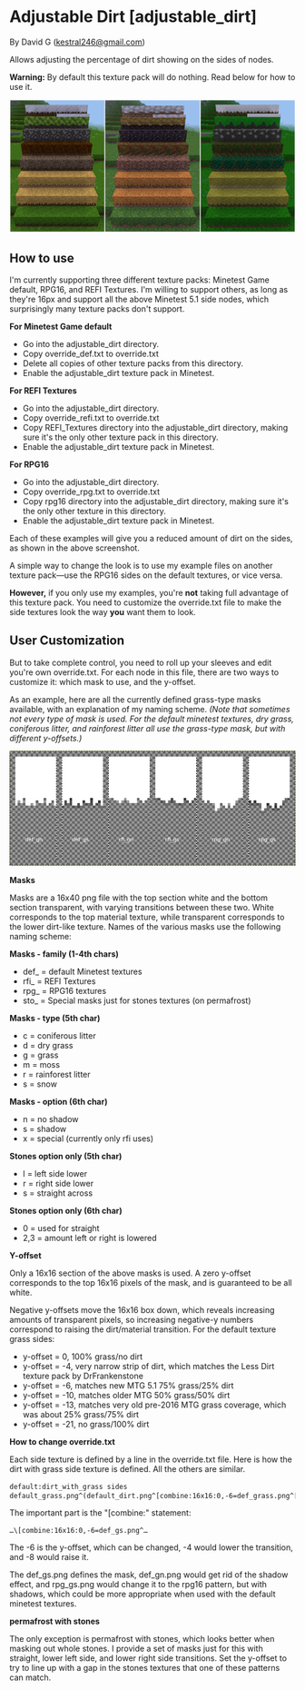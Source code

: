 Adjustable Dirt [adjustable_dirt]
=================================

By David G (kestral246@gmail.com)

Allows adjusting the percentage of dirt showing on the sides of nodes.

**Warning:** By default this texture pack will do nothing. Read below for how to use it.

![Screenshot](screenshot.png "Adjusted Default, RPG16, and REFI textures")


How to use
----------
I'm currently supporting three different texture packs: Minetest Game default, RPG16, and REFI Textures. I'm willing to support others, as long as they're 16px and support all the above Minetest 5.1 side nodes, which surprisingly many texture packs don't support. 

**For Minetest Game default**

- Go into the adjustable\_dirt directory.
- Copy override_def.txt to override.txt
- Delete all copies of other texture packs from this directory.
- Enable the adjustable_dirt texture pack in Minetest.

**For REFI Textures**

- Go into the adjustable\_dirt directory.
- Copy override\_refi.txt to override.txt
- Copy REFI\_Textures directory into the adjustable\_dirt directory, making sure it's the only other texture pack in this directory.
- Enable the adjustable_dirt texture pack in Minetest.

**For RPG16**

- Go into the adjustable\_dirt directory.
- Copy override\_rpg.txt to override.txt
- Copy rpg16 directory into the adjustable\_dirt directory, making sure it's the only other texture in this directory.
- Enable the adjustable_dirt texture pack in Minetest.


Each of these examples will give you a reduced amount of dirt on the sides, as shown in the above screenshot.

A simple way to change the look is to use my example files on another texture pack—use the RPG16 sides on the default textures, or vice versa. 

**However,** if you only use my examples, you're **not** taking full advantage of this texture pack. You need to customize the override.txt file to make the side textures look the way **you** want them to look.

User Customization
------------------

But to take complete control, you need to roll up your sleeves and edit you're own override.txt. For each node in this file, there are two ways to customize it: which mask to use, and the y-offset.

As an example, here are all the currently defined grass-type masks available, with an explanation of my naming scheme. *(Note that sometimes not every type of mask is used. For the default minetest textures, dry grass, coniferous litter, and rainforest litter all use the grass-type mask, but with different y-offsets.)*

![Grass Masks](grass_masks.png "Different grass side masks currently available")

**Masks**

Masks are a 16x40 png file with the top section white and the bottom section transparent, with varying transitions between these two. White corresponds to the top material texture, while transparent corresponds to the lower dirt-like texture. Names of the various masks use the following naming scheme:

**Masks - family (1-4th chars)**

- def_ = default Minetest textures
- rfi_ = REFI Textures
- rpg_ = RPG16 textures
- sto_ = Special masks just for stones textures (on permafrost)

**Masks - type (5th char)**

- c = coniferous litter
- d = dry grass
- g = grass
- m = moss
- r = rainforest litter
- s = snow

**Masks - option (6th char)**

- n = no shadow
- s = shadow
- x = special (currently only rfi uses)

**Stones option only (5th char)**

- l = left side lower
- r = right side lower
- s = straight across

**Stones option only (6th char)**

- 0 = used for straight
- 2,3 = amount left or right is lowered

**Y-offset**

Only a 16x16 section of the above masks is used. A zero y-offset corresponds to the top 16x16 pixels of the mask, and is guaranteed to be all white.

Negative y-offsets move the 16x16 box down, which reveals increasing amounts of transparent pixels, so increasing negative-y numbers correspond to raising the dirt/material transition. For the default texture grass sides:

- y-offset = 0, 100% grass/no dirt
- y-offset = -4, very narrow strip of dirt, which matches the Less Dirt texture pack by DrFrankenstone
- y-offset = -6, matches new MTG 5.1 75% grass/25% dirt
- y-offset = -10, matches older MTG 50% grass/50% dirt
- y-offset = -13, matches very old pre-2016 MTG grass coverage, which was about 25% grass/75% dirt
- y-offset = -21, no grass/100% dirt

**How to change override.txt**

Each side texture is defined by a line in the override.txt file. Here is how the dirt with grass side texture is defined. All the others are similar.

	default:dirt_with_grass sides default_grass.png^(default_dirt.png^[combine:16x16:0,-6=def_grass.png^[makealpha:255,255,255)

The important part is the "\[combine:" statement:

	…\[combine:16x16:0,-6=def_gs.png^…

The -6 is the y-offset, which can be changed, -4 would lower the transition, and -8 would raise it.

The def\_gs.png defines the mask, def\_gn.png would get rid of the shadow effect, and rpg\_gs.png would change it to the rpg16 pattern, but with shadows, which could be more appropriate when used with the default minetest textures.

**permafrost with stones**

The only exception is permafrost with stones, which looks better when masking out whole stones. I provide a set of masks just for this with straight, lower left side, and lower right side transitions. Set the y-offset to try to line up with a gap in the stones textures that one of these patterns can match.
